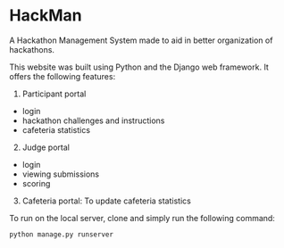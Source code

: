 # HackMan
A Hackathon Management System made to aid in better organization of hackathons.

This website was built using Python and the Django web framework. It offers the following features:
1. Participant portal
  * login
  * hackathon challenges and instructions
  * cafeteria statistics 
2. Judge portal
  * login
  * viewing submissions
  * scoring
3. Cafeteria portal: To update cafeteria statistics


To run on the local server, clone and simply run the following command:
```
python manage.py runserver
```
